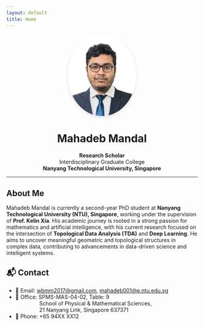 ```yaml
---
layout: default
title: Home
---
```


<div align="center">
  <img src="assets/images/profile.png" alt="Profile Photo" width="180" style="border-radius: 50%; box-shadow: 0 4px 10px rgba(0,0,0,0.1);" />
  
  <h1>Mahadeb Mandal</h1>

  <p><strong>Research Scholar</strong><br>
  Interdisciplinary Graduate College<br>
  <strong>Nanyang Technological University, Singapore</strong></p>
</div>

---

## About Me

Mahadeb Mandal is currently a second-year PhD student at **Nanyang Technological University (NTU), Singapore**, working under the supervision of **Prof. Kelin Xia**. His academic journey is rooted in a strong passion for mathematics and artificial intelligence, with his current research focused on the intersection of **Topological Data Analysis (TDA)** and **Deep Learning**. He aims to uncover meaningful geometric and topological structures in complex data, contributing to advancements in data-driven science and intelligent systems.



<section class="contact-animated">
  <h2>📬 Contact</h2>
  <ul class="contact-info">
    <li><span>📧 Email:</span> 
      <a href="mailto:wbmm2017@gmail.com">wbmm2017@gmail.com</a>, 
      <a href="mailto:mahadeb001@e.ntu.edu.sg">mahadeb001@e.ntu.edu.sg</a>
    </li>
    <li><span>📍 Office:</span> SPMS-MAS-04-02, Table: 9<br>
      &nbsp;&nbsp;&nbsp;&nbsp;&nbsp;&nbsp;&nbsp;&nbsp;&nbsp;&nbsp;&nbsp;&nbsp;&nbsp;&nbsp;&nbsp;&nbsp;School of Physical & Mathematical Sciences,<br> 
      &nbsp;&nbsp;&nbsp;&nbsp;&nbsp;&nbsp;&nbsp;&nbsp;&nbsp;&nbsp;&nbsp;&nbsp;&nbsp;&nbsp;&nbsp;&nbsp;21 Nanyang Link, Singapore 637371
    </li>
    <li><span>📱 Phone:</span> +65 94XX XX12</li>
  </ul>
</section>

